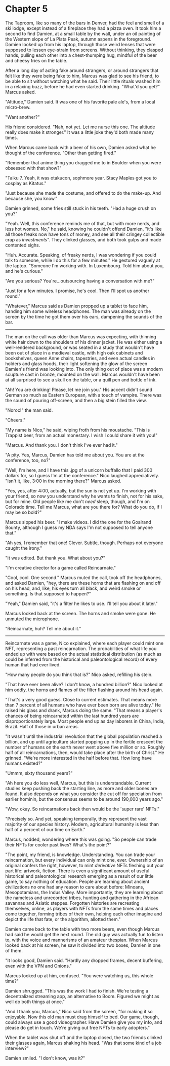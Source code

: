 # Chapter 5

The Taproom, like so many of the bars in Denver, had the feel and smell of a ski lodge, except instead of a fireplace they had a pizza oven. It took him a second to find Damien, at a small table by the wall, under an oil painting of the Western slope of La Plata Peak, autumn aspens in the foreground. Damien looked up from his laptop, through those weird lenses that were supposed to lessen eye-strain from screens. Without thinking, they clasped hands, pulling each other into a chest-thumping hug, mindful of the beer and cheesy fries on the table.

After a long day of acting fake around strangers, or around strangers that felt like they were being fake to him, Marcus was glad to see his friend, to be able to sit without watching what he said. Their little rituals washed him in a relaxing buzz, before he had even started drinking. "What'd you get?" Marcus asked.

"Altitude," Damien said. It was one of his favorite pale ale's, from a local micro-brew.

"Want another?"

His friend considered. "Nah, not yet. Let me nurse this one. The altitude really does make it stronger." It was a little joke they'd both made many times.

When Marcus came back with a beer of his own, Damien asked what he thought of the conference. "Other than getting fired."

"Remember that anime thing you dragged me to in Boulder when you were obsessed with that show?"

"Taiku 7. Yeah, it was otakucon, sophmore year. Stacy Maples got you to cosplay as Kitatus."

"Just because she made the costume, and offered to do the make-up. And because she, you know."

Damien grinned, some fries still stuck in his teeth. "Had a huge crush on you?"

"Yeah. Well, this conference reminds me of that, but with more nerds, and less hot women. No," he said, knowing he couldn't offend Damien, "it's like all those freaks now have tons of money, and see all their cringey collectible crap as *investments*". They clinked glasses, and both took gulps and made contented sighs.

"Huh. Accurate. Speaking, of freaky nerds, I was wondering if you could talk to someone, while I do this for a few minutes." He gestured vaguely at the laptop. "Someone I'm working with. In Luxembourg. Told him about you, and he's curious."

"Are you serious? You're...outsourcing having a conversation with me?"

"Just for a few minutes. I promise, he's cool. Then I'll spot us another round."

"Whatever," Marcus said as Damien propped up a tablet to face him, handing him some wireless headphones. The man was already on the screen by the time he got them over his ears, dampening the sounds of the bar.

___
The man on the call was older than Marcus was expecting, with thinning white hair down to the shoulders of his dinner jacket. He was either using a well-rendered background, or was seated in a study that wouldn't have been out of place in a medieval castle, with high oak cabinets and bookshelves, queen Anne chairs, tapestries, and even actual candles in holders and glass hoods, their light softening the glow of the screen Damien's friend was looking into. The only thing out of place was a modern scupture cast in bronze, mounted on the wall. Marcus wouldn't have been at all surprised to see a skull on the table, or a quill pen and bottle of ink.

"Ah! You are drinking! Please, let me join you." His accent didn't sound German so much as Eastern European, with a touch of vampire. There was the sound of pouring off-screen, and then a big stein filled the view.

"Noroc!" the man said.

"Cheers."

"My name is Nico," he said, wiping froth from his moustache. "This is Trappist beer, from an actual monestary. I wish I could share it with you!"

"Marcus. And thank you. I don't think I've ever had it."

"A pity. Yes, Marcus, Damien has told me about you. You are at the conference, too, no?"

"Well, I'm here, and I have this .jpg of a unicorn buffallo that I paid 300 dollars for, so I guess I'm at the conference." Nico laughed appreciatively. "Isn't it, like, 3:00 in the morning there?" Marcus asked.

"Yes, yes, after 4:00, actually, but the sun is not yet up. I'm working with your friend, so now you understand why he wants to finish, not for his sake, but for mine. Old people like me don't *need* sleep, though, and I'm on Colorado time. Tell me Marcus, what are you there for? What do you do, if I may be so bold?"

Marcus sipped his beer. "I make videos. I did the one for the Goalrand Bounty, although I guess my NDA says I'm not supposed to tell anyone that."

"Ah yes, I remember that one! Clever. Subtle, though. Perhaps not everyone caught the irony."

"It was edited. But thank you. What about you?"

"I'm creative director for a game called Reincarnate."

"Cool, cool. One second." Marcus muted the call, took off the headphones, and asked Damien, "hey, there are these horns that are flashing on and off on his head, and, like, his eyes turn all black, and weird smoke or something. Is that supposed to happen?"

"Yeah," Damien said, "it's a filter he likes to use. I'll tell you about it later."

Marcus looked back at the screen. The horns and smoke were gone. He unmuted the microphone.

"Reincarnate, huh? Tell me about it."
___
Reincarnate was a game, Nico explained, where each player could mint one NFT, representing a past reincarnation. The probabilities of what life you ended up with were based on the actual statistical distribution (as much as could be inferred from the historical and paleontological record) of every human that had ever lived.

"How many people do you think that is?" Nico asked, refilling his stein.

"That have ever been alive? I don't know, a hundred billion?" Nico looked at him oddly, the horns and flames of the filter flashing around his head again.

"That's a very good guess. Close to current estimates. That means more than 7 percent of all humans who have ever been born are alive today." He raised his glass and drank, Marcus doing the same. "That means a player's chances of being reincarnated within the last hundred years are disproportionately large. Most people end up as day laborers in China, India, Brazil. Half of those in urban areas.

"It wasn't until the industrial revolution that the global population reached a billion, and up until agriculture started popping up in the fertile crescent the number of humans on the earth never went above five million or so. Roughly half of all reincarnations, then, would take place after the birth of Christ." He grinned. "We're more interested in the half before that. How long have humans existed?"

"Ummm, sixty thousand years?"

"Ah here you do less well, Marcus, but this is understandable. Current studies keep pushing back the starting line, as more and older bones are found. It also depends on what you consider the cut off for speciation from earlier hominin, but the consensus seems to be around 190,000 years ago."

"Wow, okay. So reincarnations back then would be the 'super rare' NFTs."

"Precisely so. And yet, speaking temporally, they represent the vast majority of our species history. Modern, agricultural humanity is less than half of a percent of our time on Earth."

Marcus, nodded, wondering where this was going. "So people can trade their NFTs for cooler past lives? What's the point?"

"The point, my friend, is knowledge. Understanding. You can trade your reincarnation, but every individual can only mint one, ever. Ownership of an original confers the right, however, to mint *derivative* NFTs fleshing out your part life: artwork, fiction. There is even a significant amount of useful historical and paleontological research emerging as a result of our little game, to say nothing of education. People are learning about ancient civilizations no one had any reason to care about before: Minoans, Mesopotamians, the Indus Valley. More importantly, they are learning about the nameless and unrecorded tribes, hunting and gathering in the African savannas and Asiatic steppes. Forgotten histories are recreating themselves, online, as players with NFTs from the same times and places come together, forming tribes of their own, helping each other imagine and depict the life that fate, or the algorithm, allotted them."

Damien came back to the table with two more beers, even though Marcus had said he would get the next round. The old guy was actually fun to listen to, with the voice and mannerisms of an amateur thespian. When Marcus looked back at his screen, he saw it divided into two boxes, Damien in one of them.

"It looks good, Damien said. "Hardly any dropped frames, decent buffering, even with the VPN and Onions."

Marcus looked up at him, confused. "You were watching us, this whole time?"

Damien shrugged. "This was the work I had to finish. We're testing a decentralized streaming app, an alternative to Boom. Figured we might as well do both things at once."

"And I thank you, Marcus," Nico said from the screen, "for making it so enjoyable. Now this old man must drag himself to bed. Our game, though, could always use a good videographer. Have Damien give you my info, and please do get in touch. We're giving out free NFTs to early adopters."

When the tablet was shut off and the laptop closed, the two friends clinked their glasses again, Marcus shaking his head. "Was that some kind of a job interview?"

Damien smiled. "I don't know, was it?"
